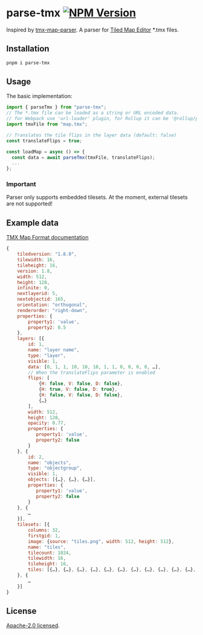 # parse-tmx [![NPM Version](https://img.shields.io/npm/v/parse-tmx.svg?style=flat)](https://www.npmjs.org/package/parse-tmx)

Inspired by [tmx-map-parser](https://github.com/praghus/tmx-map-parser).
A parser for [Tiled Map Editor](http://www.mapeditor.org/) \*.tmx files.

## Installation

```sh
pnpm i parse-tmx
```

## Usage

The basic implementation:

```ts
import { parseTmx } from "parse-tmx";
// The *.tmx file can be loaded as a string or URL encoded data.
// for Webpack use 'url-loader' plugin, for Rollup it can be '@rollup/plugin-url'
import tmxFile from "map.tmx";

// Translates the tile flips in the layer data (default: false)
const translateFlips = true;

const loadMap = async () => {
  const data = await parseTmx(tmxFile, translateFlips);
  ...
};
```

### Important

Parser only supports embedded tilesets. At the moment, external tilesets are not supported!

## Example data

[TMX Map Format documentation](https://doc.mapeditor.org/en/stable/reference/tmx-map-format/)

```js
{
    tiledversion: "1.8.0",
    tilewidth: 16,
    tileheight: 16,
    version: 1.8,
    width: 512,
    height: 128,
    infinite: 0,
    nextlayerid: 5,
    nextobjectid: 165,
    orientation: "orthogonal",
    renderorder: "right-down",
    properties: {
        property1: 'value',
        property2: 0.5
    },
    layers: [{
        id: 1,
        name: "layer name",
        type: "layer",
        visible: 1,
        data: [0, 1, 1, 10, 10, 10, 1, 1, 0, 0, 0, 0, …],
        // When the translateFlips parameter is enabled
        flips: [
            {H: false, V: false, D: false},
            {H: true, V: false, D: true},
            {H: false, V: false, D: false},
            {…}
        ],
        width: 512,
        height: 128,
        opacity: 0.77,
        properties: {
           property1: 'value',
           property2: false
        }
    }, {
        id: 2,
        name: "objects",
        type: "objectgroup",
        visible: 1,
        objects: [{…}, {…}, {…}],
        properties: {
           property1: 'value',
           property2: false
        }
    }, {
        …
    }],
    tilesets: [{
        columns: 32,
        firstgid: 1,
        image: {source: "tiles.png", width: 512, height: 512},
        name: "tiles",
        tilecount: 1024,
        tilewidth: 16,
        tileheight: 16,
        tiles: [{…}, {…}, {…}, {…}, {…}, {…}, {…}, {…}, {…}, {…}, {…}, {…}]
    }, {
        …
    }]
}
```

## License

[Apache-2.0 licensed](../../LICENSE).
